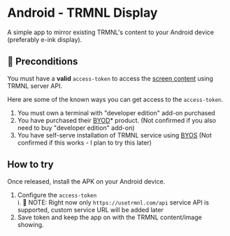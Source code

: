 # Android - TRMNL Display
A simple app to mirror existing TRMNL's content to your Android device (preferably e-ink display).

## 📜 Preconditions
You must have a **valid** `access-token` to access the [screen content](https://docs.usetrmnl.com/go/private-api/fetch-screen-content) using TRMNL server API.

Here are some of the known ways you can get access to the `access-token`.

1. You must own a terminal with "developer edition" add-on purchased
2. You have purchased their [BYOD](https://docs.usetrmnl.com/go/diy/byod)* product. (Not confirmed if you also need to buy "developer edition" add-on)
3. You have self-serve installation of TRMNL service using [BYOS](https://docs.usetrmnl.com/go/diy/byos) (Not confirmed if this works - I plan to try this later)


## How to try
Once released, install the APK on your Android device.

1. Configure the `access-token`  
    i. 📝 NOTE: Right now only `https://usetrmnl.com/api` service API is supported, custom service URL will be added later
3. Save token and keep the app on with the TRMNL content/image showing.
